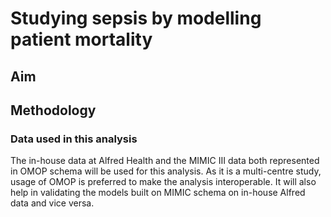 # Studying sepsis by modelling patient mortality

## Aim

## Methodology

### Data used in this analysis

The in-house data at Alfred Health and the MIMIC III data both represented in OMOP schema will be used for this analysis. As it is a multi-centre study, usage of OMOP is preferred to make the analysis interoperable. It will also help in validating the models built on MIMIC schema on in-house Alfred data and vice versa.
